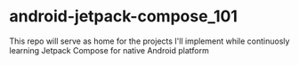 # android-jetpack-compose_101
This repo will serve as home for the projects I'll implement while continuosly learning Jetpack Compose for native Android platform
